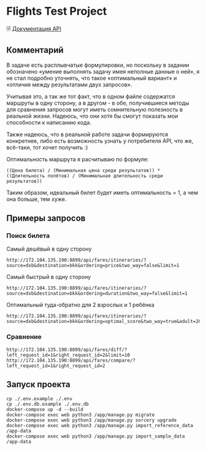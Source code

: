 # Flights Test Project

🗎 [Документация API](http://172.104.135.190:8899/static/docs/index.html) 

## Комментарий

В задаче есть расплывчатые формулировки, но поскольку в задании обозначено «умение выполнять задачу имея неполные данные о ней», я не стал подробно уточнять, что такое «оптимальный вариант» и «отличия между результатами двух запросов».

Учитывая это, а так же тот факт, что в одном файле содержатся маршруты в одну сторону, а в другом - в обе, получившиеся методы для сравнения запросов могут иметь сомнительную полезность в реальной жизни. 
Надеюсь, что они хотя бы смогут показать мои способности к написанию кода.

Также надеюсь, что в реальной работе задачи формируются конкретнее, либо есть возможность узнать у потребителя API, что же, всё-таки, тот хочет получить :)   

Оптимальность маршрута я расчитываю по формуле: 
```
((Цена билета) / (Минимальная цена среди результатов)) * ((Длительность полётов) / (Минимальная длительность среди результатов))
``` 

Таким образом, идеальный билет будет иметь оптимальность = 1, а чем она больше, тем хуже.  

## Примеры запросов

### Поиск билета
Самый дешёвый в одну сторону
```
http://172.104.135.190:8899/api/fares/itineraries/?source=dxb&destination=bkk&ordering=price&two_way=false&limit=1
```

Самый быстрый в одну сторону
```
http://172.104.135.190:8899/api/fares/itineraries/?source=dxb&destination=bkk&ordering=duration&two_way=false&limit=1
```

Оптимальный туда-обратно для 2 взрослых и 1 ребёнка
```
http://172.104.135.190:8899/api/fares/itineraries/?source=dxb&destination=bkk&ordering=optimal_score&two_way=true&adult=2&child=1&limit=1
```


### Сравнение

```
http://172.104.135.190:8899/api/fares/diff/?left_request_id=1&right_request_id=2&limit=10
http://172.104.135.190:8899/api/fares/compare/?left_request_id=1&right_request_id=2
```

## Запуск проекта


```
cp ./.env.example ./.env
cp ./.env.db.example ./.env.db
docker-compose up -d --build
docker-compose exec web python3 /app/manage.py migrate
docker-compose exec web python3 /app/manage.py sorcery upgrade
docker-compose exec web python3 /app/manage.py import_reference_data /app-data
docker-compose exec web python3 /app/manage.py import_sample_data /app-data
```
